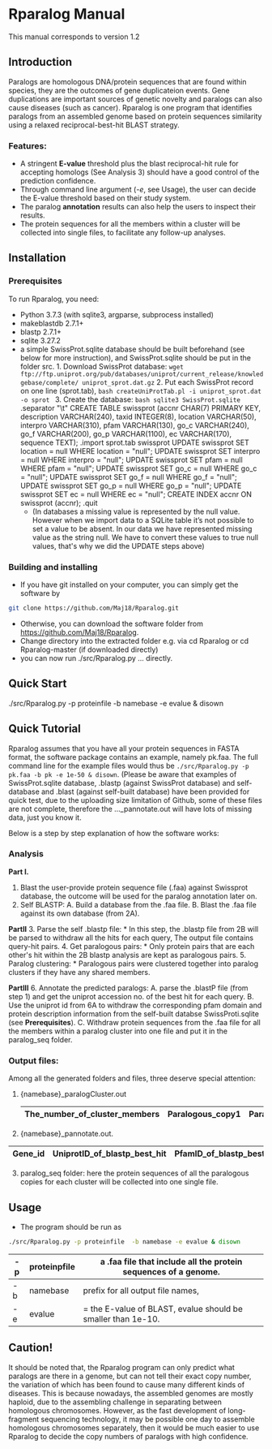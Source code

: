 # Rparalog Manual
This manual corresponds to version 1.2

## Introduction
Paralogs are homologous DNA/protein sequences that are found within species, they are the outcomes of gene duplicateion events. Gene duplications are important sources of genetic novelty and paralogs can also cause diseases (such as cancer). Rparalog is one program that identifies paralogs from an assembled genome based on protein sequences similarity using a relaxed reciprocal-best-hit BLAST strategy.

### Features: 
* A stringent **E-value** threshold plus the blast reciprocal-hit rule for accepting homologs (See Analysis 3) should have a good control of the prediction confidence. 
* Through command line argument (_-e_, see Usage), the user can decide the E-value threshold based on their study system.
* The paralog **annotation** results can also help the users to inspect their results.
* The protein sequences for all the members within a cluster will be collected into single files, to facilitate any follow-up analyses.

## Installation
### Prerequisites
To run Rparalog, you need:
* Python 3.7.3 (with sqlite3, argparse, subprocess installed)
* makeblastdb 2.7.1+
* blastp 2.7.1+
* sqlite 3.27.2
* a simple SwissProt.sqlite database should be built beforehand (see below for more instruction), and SwissProt.sqlite should be put in the folder src. 
		1. Download SwissProt database: `wget ftp://ftp.uniprot.org/pub/databases/uniprot/current_release/knowledgebase/complete/ uniprot_sprot.dat.gz`
		2. Put each SwissProt record on one line (sprot.tab), 
		```bash
		createUniProtTab.pl -i uniprot_sprot.dat -o sprot
		```
		3. Create the database: 
		```bash
		sqlite3 SwissProt.sqlite
		```
			.separator "\t"
			CREATE TABLE swissprot (accnr CHAR(7) PRIMARY KEY, description VARCHAR(240), taxid INTEGER(8), location VARCHAR(50), interpro VARCHAR(310), pfam VARCHAR(130), go_c VARCHAR(240), go_f VARCHAR(200), go_p VARCHAR(1100), ec VARCHAR(170), sequence TEXT);
			.import sprot.tab swissprot
			UPDATE swissprot SET location = null WHERE location = "null";
			UPDATE swissprot SET interpro = null WHERE interpro = "null";
			UPDATE swissprot SET pfam = null WHERE pfam = "null";
			UPDATE swissprot SET go_c = null WHERE go_c = "null";
			UPDATE swissprot SET go_f = null WHERE go_f = "null";
			UPDATE swissprot SET go_p = null WHERE go_p = "null";
			UPDATE swissprot SET ec = null WHERE ec = "null";
			CREATE INDEX accnr ON swissprot (accnr);
			.quit
   * (In databases a missing value is represented by the null value. However when we import data to a SQLite table it’s not possible to set a value to be absent. In our data we have represented missing value as the string null. We have to convert these values to true null values, that's why we did the UPDATE steps above)

### Building and installing 
* If you have git installed on your computer, you can simply get the software by 
```bash
git clone https://github.com/Maj18/Rparalog.git
```
* Otherwise, you can download the software folder from https://github.com/Maj18/Rparalog.
* Change directory into the extracted folder e.g. via cd Rparalog or cd Rparalog-master (if downloaded directly)
* you can now run ./src/Rparalog.py ... directly.

## Quick Start
./src/Rparalog.py -p proteinfile  -b namebase -e evalue & disown

## Quick Tutorial
Rparalog assumes that you have all your protein sequences in FASTA format, the software package contains an example, namely pk.faa. The full command line for the example files would thus be `./src/Rparalog.py -p pk.faa -b pk -e 1e-50 & disown`. (Please be aware that examples of SwissProt.sqlite database, .blastp (against SwissProt database) and self-database and .blast (against self-built database) have been provided for quick test, due to the uploading size limitation of Github, some of these files are not complete, therefore the ..._pannotate.out will have lots of missing data, just you know it.

Below is a step by step explanation of how the software works:

### Analysis
**Part I.**
1. Blast the user-provide protein sequence file (.faa) against Swissprot database, the outcome will be used for the paralog annotation later on.
2. Self BLASTP:
	A. Build a database from the .faa file.
	B. Blast the .faa file against its own database (from 2A).

**PartII**
3. Parse  the self .blastp file:
	* In this step, the .blastp file from 2B will be parsed to withdraw all the hits for each query, The output file contains query-hit pairs.
4. Get paralogous pairs:
	* Only protein pairs that are each other's hit within the 2B blastp analysis are kept as paralogous pairs.
5. Paralog clustering:
	* Paralogous pairs were clustered together into paralog clusters if they have any shared members.

**PartIII**
6. Annotate the predicted paralogs:
	A. parse the .blastP file (from step 1) and get the uniprot accession no. of the best hit for each query.
	B. Use the uniprot id from 6A to withdraw the corresponding pfam domain and protein description information from the self-built databse SwissProti.sqlite (see **Prerequisites**).
	C. Withdraw protein sequences from the  .faa file for all the members within a paralog cluster into one file and put it in the paralog_seq folder.
			
### Output files:
Among all the generated folders and files, three deserve special attention:
1. {namebase}_paralogCluster.out

	The_number_of_cluster_members |  Paralogous_copy1  |  Paralogous_copy2  
	---  |  ---  |  ---
	
2. {namebase}_pannotate.out.

Gene_id  |  UniprotID_of_blastp_best_hit  |  PfamID_of_blastp_best_hit |  Functional_description_of_blastp_best_hit
---  |  ---  |  ---  |  ---  |

3. paralog_seq folder: here the protein sequences of all the paralogous copies for each cluster will be collected into one single file.


## Usage
* The program should be run as 
```bash
./src/Rparalog.py -p proteinfile  -b namebase -e evalue & disown
```

-p  |  proteinpfile  |  a .faa file that include all the protein sequences of a genome.
---  |  ---  |  ---  |
-b  |  namebase  |  prefix for all output file names, 
-e  |  evalue  |  = the E-value of BLAST, evalue should be smaller than 1e-10. 

## Caution!

It should be noted that, the Rparalog program can only predict what paralogs are there in a genome, but can not tell their exact copy number, the variation of which has been found to cause many different kinds of diseases. This is because nowadays, the assembled genomes are mostly haploid, due to the assembling challenge in separating between homologous chromosomes. However, as the fast development of long-fragment sequencing technology, it may be possible one day to assemble homologous chromosomes separately, then it would be much easier to use Rparalog to decide the copy numbers of paralogs with high confidence.			
		
	